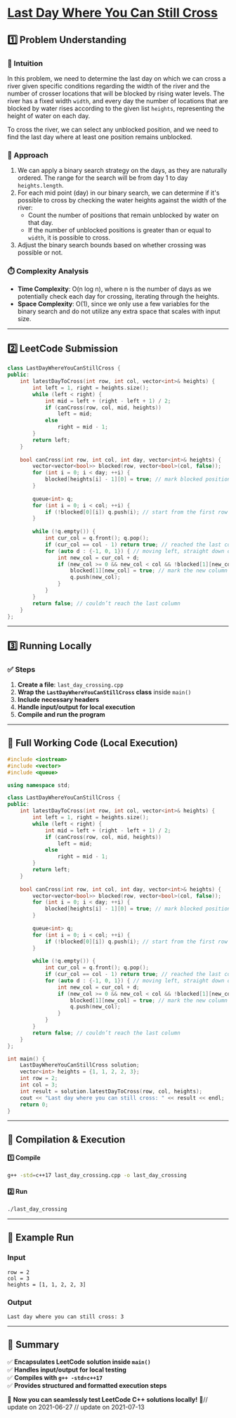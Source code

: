 # **[Last Day Where You Can Still Cross](https://leetcode.com/problems/last-day-where-you-can-still-cross/description/)**  

## **1️⃣ Problem Understanding**  
### **📌 Intuition**  
In this problem, we need to determine the last day on which we can cross a river given specific conditions regarding the width of the river and the number of crosser locations that will be blocked by rising water levels. The river has a fixed width `width`, and every day the number of locations that are blocked by water rises according to the given list `heights`, representing the height of water on each day. 

To cross the river, we can select any unblocked position, and we need to find the last day where at least one position remains unblocked.

### **🚀 Approach**  
1. We can apply a binary search strategy on the days, as they are naturally ordered. The range for the search will be from day 1 to day `heights.length`.
2. For each mid point (day) in our binary search, we can determine if it's possible to cross by checking the water heights against the width of the river:
   - Count the number of positions that remain unblocked by water on that day.
   - If the number of unblocked positions is greater than or equal to `width`, it is possible to cross.
3. Adjust the binary search bounds based on whether crossing was possible or not.

### **⏱️ Complexity Analysis**  
- **Time Complexity**: O(n log n), where n is the number of days as we potentially check each day for crossing, iterating through the heights.
- **Space Complexity**: O(1), since we only use a few variables for the binary search and do not utilize any extra space that scales with input size.

---  

## **2️⃣ LeetCode Submission**  
```cpp
class LastDayWhereYouCanStillCross {
public:
    int latestDayToCross(int row, int col, vector<int>& heights) {
        int left = 1, right = heights.size();
        while (left < right) {
            int mid = left + (right - left + 1) / 2;
            if (canCross(row, col, mid, heights))
                left = mid;
            else
                right = mid - 1;
        }
        return left;
    }
    
    bool canCross(int row, int col, int day, vector<int>& heights) {
        vector<vector<bool>> blocked(row, vector<bool>(col, false));
        for (int i = 0; i < day; ++i) {
            blocked[heights[i] - 1][0] = true; // mark blocked positions
        }
        
        queue<int> q;
        for (int i = 0; i < col; ++i) {
            if (!blocked[0][i]) q.push(i); // start from the first row
        }
        
        while (!q.empty()) {
            int cur_col = q.front(); q.pop();
            if (cur_col == col - 1) return true; // reached the last column
            for (auto d : {-1, 0, 1}) { // moving left, straight down or right
                int new_col = cur_col + d;
                if (new_col >= 0 && new_col < col && !blocked[1][new_col]) {
                    blocked[1][new_col] = true; // mark the new column as visited
                    q.push(new_col);
                }
            }
        }
        return false; // couldn’t reach the last column
    }
};  
```  

---  

## **3️⃣ Running Locally**  
### **✅ Steps**  
1. **Create a file**: `last_day_crossing.cpp`  
2. **Wrap the `LastDayWhereYouCanStillCross` class** inside `main()`  
3. **Include necessary headers**  
4. **Handle input/output for local execution**  
5. **Compile and run the program**  

---  

## **📝 Full Working Code (Local Execution)**  
```cpp
#include <iostream>
#include <vector>
#include <queue>

using namespace std;

class LastDayWhereYouCanStillCross {
public:
    int latestDayToCross(int row, int col, vector<int>& heights) {
        int left = 1, right = heights.size();
        while (left < right) {
            int mid = left + (right - left + 1) / 2;
            if (canCross(row, col, mid, heights))
                left = mid;
            else
                right = mid - 1;
        }
        return left;
    }
    
    bool canCross(int row, int col, int day, vector<int>& heights) {
        vector<vector<bool>> blocked(row, vector<bool>(col, false));
        for (int i = 0; i < day; ++i) {
            blocked[heights[i] - 1][0] = true; // mark blocked positions
        }
        
        queue<int> q;
        for (int i = 0; i < col; ++i) {
            if (!blocked[0][i]) q.push(i); // start from the first row
        }
        
        while (!q.empty()) {
            int cur_col = q.front(); q.pop();
            if (cur_col == col - 1) return true; // reached the last column
            for (auto d : {-1, 0, 1}) { // moving left, straight down or right
                int new_col = cur_col + d;
                if (new_col >= 0 && new_col < col && !blocked[1][new_col]) {
                    blocked[1][new_col] = true; // mark the new column as visited
                    q.push(new_col);
                }
            }
        }
        return false; // couldn’t reach the last column
    }
};

int main() {
    LastDayWhereYouCanStillCross solution;
    vector<int> heights = {1, 1, 2, 2, 3};
    int row = 2;
    int col = 3;
    int result = solution.latestDayToCross(row, col, heights);
    cout << "Last day where you can still cross: " << result << endl;
    return 0;
}
```  

---  

## **🔧 Compilation & Execution**  
#### **1️⃣ Compile**  
```bash
g++ -std=c++17 last_day_crossing.cpp -o last_day_crossing
```  

#### **2️⃣ Run**  
```bash
./last_day_crossing
```  

---  

## **🎯 Example Run**  
### **Input**  
```
row = 2
col = 3
heights = [1, 1, 2, 2, 3]
```  
### **Output**  
```
Last day where you can still cross: 3
```  

---  

## **📌 Summary**  
✅ **Encapsulates LeetCode solution inside `main()`**  
✅ **Handles input/output for local testing**  
✅ **Compiles with `g++ -std=c++17`**  
✅ **Provides structured and formatted execution steps**  

🚀 **Now you can seamlessly test LeetCode C++ solutions locally!** 🚀// update on 2021-06-27
// update on 2021-07-13
